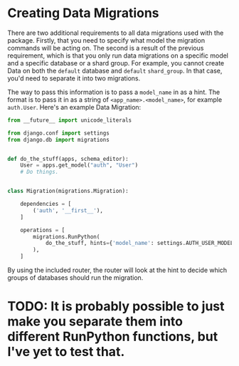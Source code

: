 # Creating Data Migrations

There are two additional requirements to all data migrations used with the package. Firstly, that you need to specify what model the migration commands will be acting on. The second is a result of the previous requirement, which is that you only run data migrations on a specific model and a specific database or a shard group. For example, you cannot create Data on both the `default` database and `default` `shard_group`. In that case, you'd need to separate it into two migrations.

The way to pass this information is to pass a `model_name` in as a hint. The format is to pass it in as a string of `<app_name>.<model_name>`, for example `auth.User`. Here's an example Data Migration:

```python
from __future__ import unicode_literals

from django.conf import settings
from django.db import migrations


def do_the_stuff(apps, schema_editor):
    User = apps.get_model("auth", "User")
    # Do things.


class Migration(migrations.Migration):

    dependencies = [
        ('auth', '__first__'),
    ]

    operations = [
        migrations.RunPython(
            do_the_stuff, hints={'model_name': settings.AUTH_USER_MODEL}
        ),
    ]
```

By using the included router, the router will look at the hint to decide which groups of databases should run the migration.

# TODO: It is probably possible to just make you separate them into different RunPython functions, but I've yet to test that.